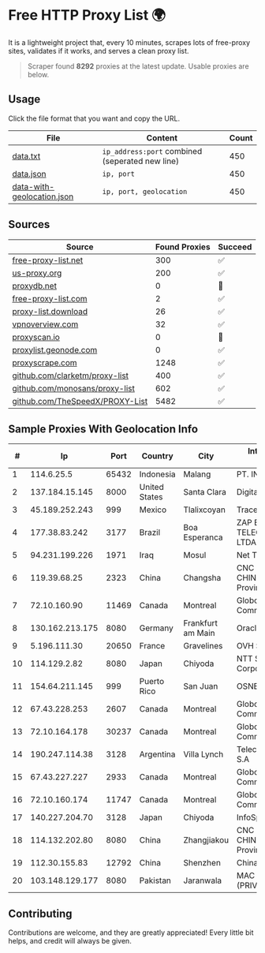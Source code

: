 
# Free HTTP Proxy List 🌍

It is a lightweight project that, every 10 minutes, scrapes lots of free-proxy sites, validates if it works, and serves a clean proxy list.


> Scraper found **8292** proxies at the latest update. Usable proxies are below.

## Usage

Click the file format that you want and copy the URL.


|File|Content|Count|
|----|-------|-----|
|[data.txt](https://raw.githubusercontent.com/themiralay/Proxy-List-World/master/data.txt)|`ip_address:port` combined (seperated new line)|450|
|[data.json](https://raw.githubusercontent.com/themiralay/Proxy-List-World/master/data.json)|`ip, port`|450|
|[data-with-geolocation.json](https://raw.githubusercontent.com/themiralay/Proxy-List-World/master/data-with-geolocation.json)|`ip, port, geolocation`|450|

## Sources

|Source|Found Proxies|Succeed|
|------|-------------|-------|
|[free-proxy-list.net](https://free-proxy-list.net)|300|✅|
|[us-proxy.org](https://www.us-proxy.org)|200|✅|
|[proxydb.net](http://proxydb.net)|0|🚫|
|[free-proxy-list.com](https://free-proxy-list.com/?page=&port=&type%5B%5D=http&type%5B%5D=https&up_time=0&search=Search)|2|✅|
|[proxy-list.download](https://www.proxy-list.download/HTTP)|26|✅|
|[vpnoverview.com](https://vpnoverview.com/privacy/anonymous-browsing/free-proxy-servers)|32|✅|
|[proxyscan.io](https://www.proxyscan.io)|0|🚫|
|[proxylist.geonode.com](https://proxylist.geonode.com/api/proxy-list?limit=300&page=1&sort_by=lastChecked&sort_type=desc&protocols=http,https)|0|✅|
|[proxyscrape.com](https://api.proxyscrape.com/v2/?request=displayproxies&protocol=http&timeout=10000&country=all&ssl=all&anonymity=all)|1248|✅|
|[github.com/clarketm/proxy-list](https://raw.githubusercontent.com/clarketm/proxy-list/master/proxy-list-raw.txt)|400|✅|
|[github.com/monosans/proxy-list](https://raw.githubusercontent.com/monosans/proxy-list/main/proxies/http.txt)|602|✅|
|[github.com/TheSpeedX/PROXY-List](https://raw.githubusercontent.com/TheSpeedX/PROXY-List/master/http.txt)|5482|✅|


## Sample Proxies With Geolocation Info

|#|Ip|Port|Country|City|Internet Service Provider|
|-|--|----|-------|----|-------------------------|
|1|114.6.25.5|65432|Indonesia|Malang|PT. INDOSAT Tbk|
|2|137.184.15.145|8000|United States|Santa Clara|DigitalOcean, LLC|
|3|45.189.252.243|999|Mexico|Tlalixcoyan|Tracered SA De CV|
|4|177.38.83.242|3177|Brazil|Boa Esperanca|ZAP BL TELECOMUNICACOES LTDA|
|5|94.231.199.226|1971|Iraq|Mosul|Net Tech Ltd|
|6|119.39.68.25|2323|China|Changsha|CNC Group CHINA169 Hunan Province Network|
|7|72.10.160.90|11469|Canada|Montreal|GloboTech Communications|
|8|130.162.213.175|8080|Germany|Frankfurt am Main|Oracle Corporation|
|9|5.196.111.30|20650|France|Gravelines|OVH SAS|
|10|114.129.2.82|8080|Japan|Chiyoda|NTT SmartConnect Corporation|
|11|154.64.211.145|999|Puerto Rico|San Juan|OSNET Wireless|
|12|67.43.228.253|2607|Canada|Montreal|GloboTech Communications|
|13|72.10.164.178|30237|Canada|Montreal|GloboTech Communications|
|14|190.247.114.38|3128|Argentina|Villa Lynch|Telecom Argentina S.A|
|15|67.43.227.227|2933|Canada|Montreal|GloboTech Communications|
|16|72.10.160.174|11747|Canada|Montreal|GloboTech Communications|
|17|140.227.204.70|3128|Japan|Chiyoda|InfoSphere|
|18|114.132.202.80|8080|China|Zhangjiakou|CNC Group CHINA169 Hebei Province network|
|19|112.30.155.83|12792|China|Shenzhen|China Mobile|
|20|103.148.129.177|8080|Pakistan|Jaranwala|MAC WIFI NETWORKS (PRIVATE) LIMITED|



## Contributing

Contributions are welcome, and they are greatly appreciated! Every
little bit helps, and credit will always be given.

